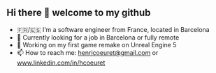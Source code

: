 ## Hi there 👋 welcome to my github 

- 🇫🇷/🇪🇸 I’m a software engineer from France, located in Barcelona
- 🔎 Currently looking for a job in Barcelona or fully remote
- 🌱 Working on my first game remake on Unreal Engine 5 
- 📫 How to reach me: henricoeuret@gmail.com or www.linkedin.com/in/hcoeuret

